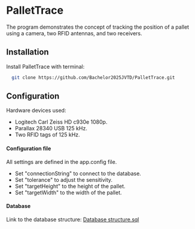 
# PalletTrace

The program demonstrates the concept of tracking the position of a pallet using a camera, two RFID antennas, and two receivers.




## Installation

Install PalletTrace with terminal:

```bash
  git clone https://github.com/Bachelor2025JVTD/PalletTrace.git
```


    
## Configuration

Hardware devices used:
- Logitech Carl Zeiss HD c930e 1080p.
- Parallax 28340 USB 125 kHz. 
- Two RFID tags of 125 kHz.


#### Configuration file
All settings are defined in the app.config file.

- Set "connectionString" to connect to the database.
- Set "tolerance" to adjust the sensitivity.
- Set "targetHeight" to the height of the pallet.
- Set "targetWidth" to the width of the pallet.

#### Database
Link to the database structure: [Database structure.sql](https://github.com/Bachelor2025JVTD/PalletTrace/blob/master/Database/QUERY_PALLET_TRACE.sql)
